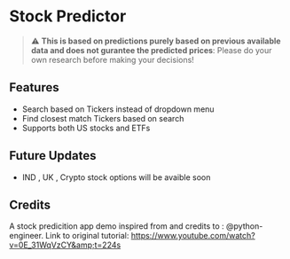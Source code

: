 # Stock Predictor
> :warning: **This is based on predictions purely based on previous available data and does not gurantee the predicted prices**: Please do your own research before making your decisions!

## Features
- Search based on Tickers instead of dropdown menu
- Find closest match Tickers based on search
- Supports both US stocks and ETFs

## Future Updates
- IND , UK , Crypto stock options will be avaible soon

## Credits
A stock predicition app demo inspired from and credits to : @python-engineer. 
Link to original tutorial: https://www.youtube.com/watch?v=0E_31WqVzCY&amp;t=224s
